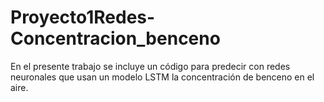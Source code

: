 # Proyecto1Redes-Concentracion_benceno
En el presente trabajo se incluye un código para predecir con redes neuronales que usan un modelo LSTM la concentración de benceno en el aire.
